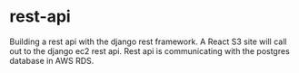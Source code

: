 # rest-api
Building a rest api with the django rest framework. A React S3 site will call out to the django ec2 rest api. Rest api is communicating with the postgres database in AWS RDS.